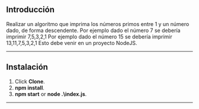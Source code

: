 ## Introducción

Realizar un algoritmo que imprima los números primos entre 1 y
un número dado, de forma descendente.
Por ejemplo dado el número 7 se debería imprimir 7,5,3,2,1
Por ejemplo dado el número 15 se debería imprimir 13,11,7,5,3,2,1
Esto debe venir en un proyecto NodeJS.

---
## Instalación

1. Click **Clone**.
2. **npm install**.
3. **npm start** or **node .\index.js**.

---